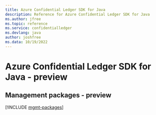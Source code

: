 ```yaml
---
title: Azure Confidential Ledger SDK for Java
description: Reference for Azure Confidential Ledger SDK for Java
ms.author: jfree
ms.topic: reference
ms.service: confidentialledger
ms.devlang: java
author: joshfree
ms.data: 10/19/2022
---
```

# Azure Confidential Ledger SDK for Java - preview

## Management packages - preview
[!INCLUDE [mgmt-packages](confidential-ledger-mgmt-index.md)]